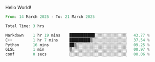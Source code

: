 Hello World!

<!--START_SECTION:waka-->

```rust
From: 14 March 2025 - To: 21 March 2025

Total Time: 3 hrs

Markdown    1 hr 19 mins    ███████████░░░░░░░░░░░░░░   43.77 %
C++         1 hr 7 mins     █████████▒░░░░░░░░░░░░░░░   37.54 %
Python      16 mins         ██▒░░░░░░░░░░░░░░░░░░░░░░   09.25 %
GLSL        1 min           ▒░░░░░░░░░░░░░░░░░░░░░░░░   00.97 %
conf        0 secs          ░░░░░░░░░░░░░░░░░░░░░░░░░   00.06 %
```

<!--END_SECTION:waka-->
